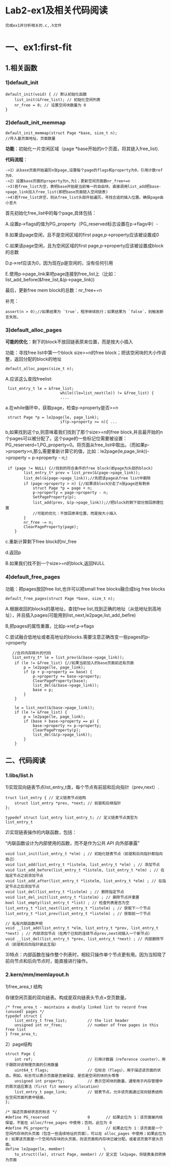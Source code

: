 # Lab2-ex1及相关代码阅读

```
完成ex1并分析相关的.c,.h文件
```

# 一、ex1:first-fit

## 1.相关函数

### 1)default_init

```
default_init(void) { // 默认初始化函数
    list_init(&free_list); // 初始化空闲列表
    nr_free = 0; // 设置空闲块数量为 0
}
```



### 2)default_init_memmap

```
default_init_memmap(struct Page *base, size_t n);
//传入基页面地址，页面数量
```

**功能**：初始化一片空闲区域（page *base开始的n个页面，将其链入free_list).

**代码流程**：

```
->1）从base页面开始遍历n张page,设置每个page的flags和property为0，引用计数ref为0.
->2）设置base页面的property为n,为1；更新空闲页面数nr_free+=n
->3)若free_list为空，表明base开始是当前唯一的自由块，直接调用list_add把base->page_link加入free_list(即把base页面链入空闲链表)
->4)若free_list非空，则从free_list头部开始遍历，寻找合适的插入位置。确保page由小至大
```

首先初始化free_list中的每个page,具体包括：

A.设置p->flags的值为PG_property（PG_reserved标志设置在p->flags中）-

B.如果该page空闲，且不是空闲区域的first page,p->property应该被设置成0

C.如果该page空闲，且为空闲区域的first page,p->property应该被设置成block的总数

D.p->ref应该为0，因为现在p是空闲的，没有任何引用

E.使用p->page_link来吧page连接到free_list上（比如：list_add_before(&free_list,&(p->page_link))

最后，更新free mem block的总数：nr_free+=n

补充：

```
assert(n > 0);//如果结果为 `true`，程序继续执行；如果结果为 `false`，则触发断言失败。
```



### 3)default_alloc_pages

**可能的优化**：剩下的block不放回链表原来位置，而是按大小插入

功能：寻找free list中第一个block size>=n的free block；把该空闲块的大小作调整，返回分配的block的地址

```
default_alloc_pages(size_t n);
```

A.应该这么查找freelist:

```
 list_entry_t le = &free_list;
                        while((le=list_next(le)) != &free_list) {
                        ....
```

a.在while循环中，获取page，检查p->property是否>=n

```
 struct Page *p = le2page(le, page_link);
                        if(p->property >= n){ ...
```

b,如果找到这个p,则意味着我们找到了那个size>=n的free block,并且最开始的n个pages可以被分配了。这个page的一些标记位需要被设置：PG_reserverd=1,PG_property=0。将页面从free_list中取出。（而如果p->property>n,那么需要重新计算它的值，比如：le2page(le,page_link))->property = p->property - n;）

```
 if (page != NULL) {//找到的符合条件的free block(即page为头部的block)
        list_entry_t* prev = list_prev(&(page->page_link));
        list_del(&(page->page_link));//先把该page从free list中删除
        if (page->property > n) {//如果该block分走了n张page还有剩余
            struct Page *p = page + n;
            p->property = page->property - n;
            SetPageProperty(p);
            list_add(prev, &(p->page_link));//把block的剩下部分放回原理位置
            //可能的优化：不放回原来位置，而是按大小插入
        }
        nr_free -= n;
        ClearPageProperty(page);
    }
```

c.重新计算剩下free block的nr_free

d.返回p

B.如果我们找不到一个size>=n的block,返回NULL

### 4)default_free_pages

功能：把pages放回free list,也许可以把small free blocks融合成big free blocks

```
default_free_pages(struct Page *base, size_t n);
```

A.根据收回的blocks的基地址，查找free list,找到正确的地址（从低地址到高地址），并且插入pages(可能用到list_next,le2page,list_add_befire)

B,把pages的属性重置，比如p->ref,p->flags

C.尝试融合低地址或者高地址的blocks.需要注意正确改变一些pages的p->property

```
   //合并内存碎片的代码
   list_entry_t* le = list_prev(&(base->page_link));
    if (le != &free_list) {//如果当前加入的base页面前还有页面
        p = le2page(le, page_link);
        if (p + p->property == base) {
            p->property += base->property;
            ClearPageProperty(base);
            list_del(&(base->page_link));
            base = p;
        }
    }

    le = list_next(&(base->page_link));
    if (le != &free_list) {
        p = le2page(le, page_link);
        if (base + base->property == p) {
            base->property += p->property;
            ClearPageProperty(p);
            list_del(&(p->page_link));
        }
    }
```



## 二、代码阅读

### 1.libs/list.h

1)实现双向链表节点list_entry_t类，每个节点有前屈和后向指针（prev,next）.

```
truct list_entry { // 定义链表节点结构
    struct list_entry *prev, *next; // 前驱和后继指针
};

typedef struct list_entry list_entry_t; // 定义链表节点类型为 list_entry_t

```

2)实现链表操作的内联函数，包括：

“内联函数设计为内部使用的函数，而不是作为公共 API 向外部暴露”

```
void list_init(list_entry_t *elm) ; // 初始化链表节点（前驱和后向指针都指向自己）
void list_add(list_entry_t *listelm, list_entry_t *elm) ; // 添加节点
void list_add_before(list_entry_t *listelm, list_entry_t *elm) ; // 在指定节点之前添加节点
void list_add_after(list_entry_t *listelm, list_entry_t *elm) ; // 在指定节点之后添加节点
void list_del(list_entry_t *listelm) ; // 删除指定节点
void list_del_init(list_entry_t *listelm) ; // 删除节点并重置
bool list_empty(list_entry_t *list) ; // 检查列表是否为空
list_entry_t *list_next(list_entry_t *listelm) ; // 获取下一个节点
list_entry_t *list_prev(list_entry_t *listelm) ; // 获取前一个节点

// 私有内联函数声明
void __list_add(list_entry_t *elm, list_entry_t *prev, list_entry_t *next) ; // 内部添加节点（在两个已知的连续节点prev,next间插入一个新节点）
void __list_del(list_entry_t *prev, list_entry_t *next) ; // 内部删除节点（前驱和后向指针彼此互指）

```

3)特点：内部函数在操作整个列表时，相较只操作单个节点更有用。因为当知晓了前向节点和后向节点时，能直接进行操作。

### 2.kern/mm/memlayout.h

1)free_area_t 结构

存储空闲页面的双向链表。构成是双向链表头节点+空页数量。

```
/* free_area_t - maintains a doubly linked list to record free (unused) pages */
typedef struct {
    list_entry_t free_list;         // the list header
    unsigned int nr_free;           // number of free pages in this free list
} free_area_t;
```

2）page结构

```
struct Page {
    int ref;                        // 引用计数器（reference counter），用于跟踪对该物理页面的引用数量
    uint64_t flags;                 // 位标志（flags），用于描述该页面的状态。例如，标志可以表示页面是否被保留、是否是空闲的块的头等等
    unsigned int property;          // 表示空闲块的数量，通常用于内存管理中的首次适应算法（first fit memory allocation）
    list_entry_t page_link;         // 链表节点，允许该页面通过双向链表结构在空闲页面列表中链接。
};

/* 描述页面帧状态的标志 */
#define PG_reserved                 0       // 如果此位为 1：该页面被内核保留，不能在 alloc/free_pages 中使用；否则，此位为 0 
#define PG_property                 1       // 如果此位为 1：该页面是一个空闲内存块的头页面（包含一些连续地址的页面），可以在 alloc_pages 中使用；如果此位为 0：如果该页面是一个空闲内存块的头页面，则该页面和内存块已被分配。或者该页面不是头页面。
define le2page(le, member)                 \
    to_struct((le), struct Page, member) // 定义宏 le2page，将链表条目转换为页面
```

